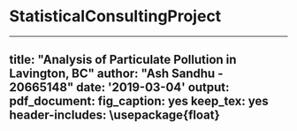 # StatisticalConsultingProject

---
title: "Analysis of Particulate Pollution in Lavington, BC"
author: "Ash Sandhu - 20665148"
date: '2019-03-04'
output:
  pdf_document:
    fig_caption: yes
    keep_tex: yes
header-includes: \usepackage{float}
---
